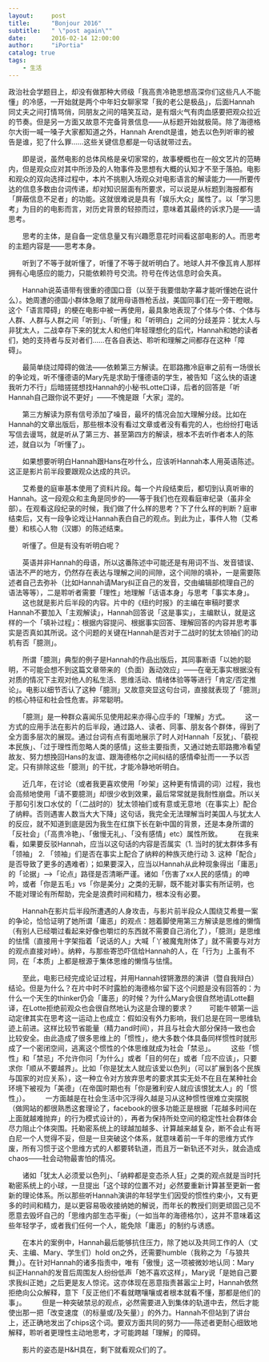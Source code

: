 ```yaml
---
layout:     post
title:      "Bonjour 2016"
subtitle:   " \"post again\""
date:       2016-02-14 12:00:00
author:     "iPortia"
catalog: true
tags:
    - 生活
---
```





政治社会学题目上，却没有做那种大师级「我高贵冷艳思想高深你们这些凡人不能懂」的冷感，一开始就是两个中年妇女聊家常「我的老公是极品」，后面Hannah同丈夫之间打情骂俏，同朋友之间的嘻笑互动，是有烟火气有肉血感要把观众拉近的节奏。但是另一方面又故意不完备背景信息——从标题开始就极简。除了海德格尔大街一喊一嗓子大家都知道之外，Hannah Arendt是谁，她去以色列听审的被告是谁，犯了什么罪……这些关键信息都是一句话就带过去。

　　即是说，虽然电影的总体风格是亲切家常的，故事梗概也在一般文艺片的范畴内，但是观众应对其中所涉及的人物事件及思想有大概的认知才不至于落拍。电影和观众的双向选择过程中，本片不挑剔入场观众对电影语言的解读能力——所要传达的信息多数由台词传递，却对知识层面有所要求，可以说是从标题到海报都有「屏蔽信息不足者」的功能。这就很难说是具有「娱乐大众」属性了。以「学习思考」为目的的电影而言，对历史背景的轻掠而过，意味着其最终的诉求乃是——请思考。

　　思考的主体，是自备一定信息量又有兴趣愿意花时间看这部电影的人。而思考的主题内容是——思考本身。

　　听到了不等于就听懂了，听懂了不等于就听明白了。地球人并不像瓦肯人那样拥有心电感应的能力，只能依赖符号交流。符号在传达信息时会失真。

　　Hannah说英语带有很重的德国口音（以至于我要借助字幕才能听懂她在说什么）。她周遭的德国小群体急眼了就用母语唇枪舌战，美国同事们在一旁干瞪眼。这个「语言障碍」的梗在电影中被一再使用，最具象地表现了个体与个体、个体与人群、人群与人群之间「听到」、「听懂」和「听明白」之间的分歧差异：犹太人与非犹太人，二战幸存下来的犹太人和他们年轻理想化的后代，Hannah和她的读者们，她的支持者与反对者们……在各自表达、聆听和理解之间都存在这种「障碍」。

　　最简单绕过障碍的做法——依赖第三方解读。在耶路撒冷庭审之前有一场很长的争论戏，听不懂德语的Mary先是求助于懂德语的学生，被告知「这么快的语速我听力不行」后暗搓搓想找Hannah的小秘书Lotte口译，后者的回答是「听Hannah自己跟你说不更好」——不愧是跟「大家」混的。

　　第三方解读为原有信号添加了噪音，最坏的情况会加大理解分歧。比如在Hannah的文章出版后，那些根本没有看过文章或者没有看完的人，也纷纷打电话写信去谩骂，就是听从了第三方、甚至第四方的解读，根本不去听作者本人的陈述，就自以为「听懂了」。

　　如果想要听明白Hannah跟Hans在吵什么，应该听Hannah本人用英语陈述。这正是影片前半段要跟观众达成的共识。

　　艾希曼的庭审基本使用了资料片段。每一个片段结束后，都切到认真听审的Hannah。这一段观众和主角是同步的——等于我们也在观看庭审纪录（虽非全部）。在观看这段纪录的时候，我们做了什么样的思考？下了什么样的判断？庭审结束后，又有一段争论戏让Hannah表白自己的观点。到此为止，事件人物（艾希曼）和核心人物（汉娜）的陈述结束。

　　听懂了。但是有没有听明白呢？

　　英语并非Hannah的母语，所以这番陈述中可能还是有用词不当、发音错误、语法不严的地方，仍然存在表达与理解之间的间隙，这个间隙的填补，一是需要陈述者自己去弥补（比如Hannah请Mary纠正自己的发音，交由编辑部梳理自己的语法等等），二是聆听者需要「理性」地理解「话语本身」与思考「事实本身」。
　　这也就是影片后半段的内容。片中的《纽约时报》的主编在审稿时要求Hannah不要加入「主观解读」，Hannah回答说「这是事实」，主编默认，就是这样的一个「填补过程」：根据内容提问、根据事实回答、理解回答的内容并思考事实是否真如其所说。这个问题的关键在Hannah是否对于二战时的犹太领袖们的动机有否「臆测」。

　　所谓「臆测」典型的例子是Hannah的作品出版后，其同事断语「以她的聪明，不可能会想不到这篇文章带来的（负面）轰动效应」——在毫无事实根据没有对质的情况下主观对他人的私生活、思维活动、情绪体验等等进行「肯定/否定推论」。电影以细节否认了这种「臆测」又故意突显这句台词，直接就表现了「臆测」的核心特征和社会性危害。非常聪明。

　　「臆测」是一种群众喜闻乐见使用起来亦得心应手的「理解」方式。
　　这一方式的应用手法在影片的后半段，通过路人、读者、同事、朋友各个群体，得到了全方面多层次的展现。通过台词有点有面地展示了时人对Hannah「反犹」、「藐视本民族」、「过于理性而忽略人类的感情」这些主要指责，又通过她去耶路撒冷看望故友、努力想挽回Hans的友谊、跟海德格尔之间纠结的感情牵扯而一一予以否定。只有排除这些「臆测」的干扰，才能冷静地听明白。

　　近几年，在讨论（或者我更喜欢使用「吵架」这种更有情调的词）过程，我也会高频地使用「请不要臆测」却很少收到效果，最后常常就是我耐性崩盘。所以关于那句引发口水仗的「（二战时的）犹太领袖们或有意或无意地（在事实上）配合了纳粹。否则遇害人数当大大下降」这句话，我完全无法理解当时美国人与犹太人的反应，就不知道到底是因为我生在红旗下长在新中国的背景，还是本身所谓的「反社会」（「高贵冷艳」、「傲慢无礼」、「没有感情」etc）属性所致。
　　在我来看，如果要反驳Hannah，应当以这句话的内容是否属实（1. 当时的犹太群体多有「领袖」 2. 「领袖」们是否在事实上配合了纳粹的种族灭绝行动 3. 这种「配合」是否导致了更多的遇难者）；如果要深入，应当以Hannah从此种现象得出「庸恶」的「论据」-->「论点」路径是否清晰严谨。诸如「伤害了xx人民的感情」的呻吟，或者「你是五毛」vs「你是美分」之类的无聊，既不能对事实有所证明，也不能对理论有所帮助，完全是浪费时间和精力，根本没有必要。

　　Hannah在影片后半段所遭遇的人身攻击，与影片前半段众人围绕艾希曼一案的争论，恰恰证明了她所谓「庸恶」的观点：翘着脚使用第三方解读是思维的懒惰（有别人已经嚼过看起来好像也嚼烂的东西就不需要自己消化了），「臆测」是思维的怯懦（直接用十字架指着「说话的人」大喊「丫被魔鬼附体了」就不需要与对方的观点直接对峙）。纳粹，与那些寄恐吓信给Hannah的人，在「行为」上虽有不同，在「本质」上都是根源于集体思维的懒惰与怯懦。

　　至此，电影已经完成论证过程，并用Hannah铿锵激昂的演讲（暨自我辩白）结论。但是为什么？在片中时不时露脸的海德格尔留下这个问题是没有回答的：为什么一个天生的thinker仍会「庸恶」的时候？为什么Mary会很自然地请Lotte翻译，在Lotte拒绝前观众也会很自然地认为这是合理的要求？
　　可能牛顿第一运动定律其实在思考这一运动上也成立：假如没有外力影响，我们总是在同一思维轨迹上前进。这样比较节省能量（精力and时间），并且与社会大部分保持一致也会比较安全。由此造成了很多思维上的「惯性」，绝大多数个体具备同样惯性时就形成了一个密闭空间，逃离这个惯性的个体思维就成为社会「禁忌」。
　　这些「惯性」和「禁忌」不允许你问「为什么」或者「目的何在」或者「应不应该」，只要求你「顺从不要越界」。比如「你是犹太人就应该爱以色列」（可以扩展到各个民族与国家的对应关系），这一种立令对方放弃思考的要求其实无处不在且在某种社会环境下被视为「美德」（在帝国时期也有「你是雅利安人就应该恨犹太人」的「惯性」）。
　　一方面越是在社会生活中沉浮得久越是习从这种惯性很难立突摆脱（做网站的都很熟悉这套理论了，facebook的很多功能正是根据「花越多时间在上面就越难抛弃」的行为模式设计的），再者为保持所处空间的稳定性社会群体会尽力阻止个体突围。托勒密系统上的球越加越多、计算越来越复杂，断不会止有哥白尼一个人觉得不妥，但是一旦突破这个体系，就意味着前一千年的思维方式作废，所有习惯于这个思维方式的人都要转轨道，而且万一新轨还不对头，就会造成chaos——社会动物最害怕的情况。

　　诸如「犹太人必须爱以色列」、「纳粹都是变态杀人狂」之类的观点就是当时托勒密系统上的小球，一旦提出「这个球的位置不对」必然要重新计算甚至更新一套新的理论体系。所以那些听Hannah演讲的年轻学生们因受的惯性约束小，又有更多的时间和精力，是以更容易吸收接纳她的解说，而年长的教授们则更顽固己见不愿意去毁坏自己的「思维内部生态平衡」（一如当年的海德格尔），这并不意味着这些年轻学子，或者我们任何一个人，能免除「庸恶」的制约与诱惑。

　　在本片的案例中，Hannah最后能够抗住压力，除了她以及共同工作的人（丈夫、主编、Mary、学生们）hold on之外，还需要humble（我称之为「与狼共舞」）。在针对Hannah的诸多指责中，唯有「傲慢」这一项被微妙地认同：Mary纠正Hannah的发音后周围友人纷纷低声「她不喜欢这样」，Mary说「是她自己要求我纠正她」之后更是友人惊诧。这亦体现在恶意指责甚嚣尘上时，Hannah依然拒绝向公众解释，意下「反正他们不看就瞎嚷嚷或者根本就看不懂，那都是他们的事」。
　　但是一种突破禁忌的观点，必然需要进入到集体的轨道中去，然后才能使出那一把「改变速度（的标量或/及矢量）」的外力。Hannah不但站到了讲台上，还正确地发出了chips这个词。要双方面共同的努力——陈述者更耐心细致地解释，聆听者更理性主动地思考，才可能跨越「理解」的障碍。

　　影片的姿态是H&H具在，剩下就看观众们的了。
